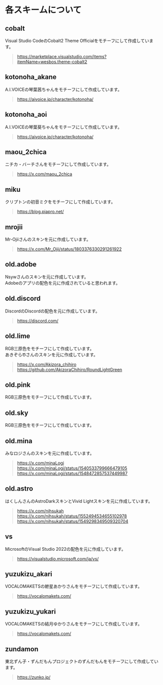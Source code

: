 ﻿# 各スキームについて

## cobalt
Visual Studio CodeのCobalt2 Theme Officialをモチーフにして作成しています。
> https://marketplace.visualstudio.com/items?itemName=wesbos.theme-cobalt2

## kotonoha_akane
A.I.VOICEの琴葉茜ちゃんをモチーフにして作成しています。
> https://aivoice.jp/character/kotonoha/

## kotonoha_aoi
A.I.VOICEの琴葉葵ちゃんをモチーフにして作成しています。
> https://aivoice.jp/character/kotonoha/

## maou_2chica
ニチカ・バーチさんをモチーフにして作成しています。
> https://x.com/maou_2chica

## miku
クリプトンの初音ミクをモチーフにして作成しています。
> https://blog.piapro.net/

## mrojii
Mr-Ojiiさんのスキンを元に作成しています。
> https://x.com/Mr_Ojii/status/1803376330291261922

## old.adobe
Nsywさんのスキンを元に作成しています。<br>
Adobeのアプリの配色を元に作成されていると思われます。

## old.discord
DiscordのDiscordの配色を元に作成しています。
> https://discord.com/

## old.lime
RGB三原色をモチーフにして作成しています。<br>
あきぞらԾさんのスキンを元に作成しています。
> https://x.com/Akizora_chihiro<br>
> https://github.com/AkizoraChihiro/RoundLightGreen

## old.pink
RGB三原色をモチーフにして作成しています。

## old.sky
RGB三原色をモチーフにして作成しています。

## old.mina
みなロジさんのスキンを元に作成しています。
> https://x.com/minaLogi<br>
> https://x.com/minaLogi/status/1540533799666479105<br>
> https://x.com/minaLogi/status/1548472857537449987<br>

## old.astro
はくしんさんのAstroDarkスキンとVivid Lightスキンを元に作成しています。<br>
> https://x.com/nihsukah<br>
> https://x.com/nihsukah/status/1552494534655102978<br>
> https://x.com/nihsukah/status/1549298349509320704<br>

## vs
MicrosoftのVisual Studio 2022の配色を元に作成しています。
> https://visualstudio.microsoft.com/ja/vs/

## yuzukizu_akari
VOCALOMAKETSの紲星あかりさんをモチーフにして作成しています。
> https://vocalomakets.com/

## yuzukizu_yukari
VOCALOMAKETSの結月ゆかりさんをモチーフにして作成しています。
> https://vocalomakets.com/

## zundamon
東北ずん子・ずんだもんプロジェクトのずんだもんをモチーフにして作成しています。
> https://zunko.jp/
